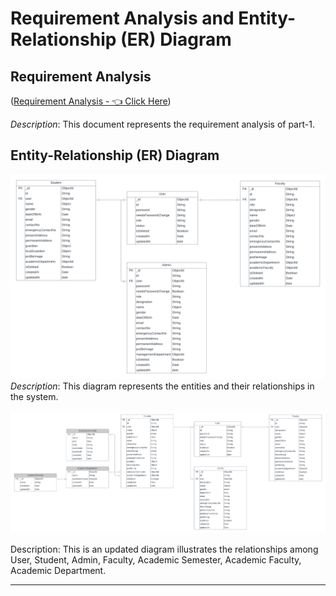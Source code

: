 # Requirement Analysis and Entity-Relationship (ER) Diagram

## Requirement Analysis

([Requirement Analysis - 👈 Click Here](https://docs.google.com/document/d/10mkjS8boCQzW4xpsESyzwCCLJcM3hvLghyD_TeXPBx0/edit?usp=sharing))

*Description*: This document represents the requirement analysis of part-1.

## Entity-Relationship (ER) Diagram

![ER Diagram](./ER_Diagram/ER_Diagram.png)
*Description*: This diagram represents the entities and their relationships in the system.

![UPDATED ER DIAGRAM](./ER_Diagram/Final.png)

Description: This is an updated diagram illustrates the relationships among User, Student, Admin, Faculty, Academic Semester, Academic Faculty, Academic Department.

---